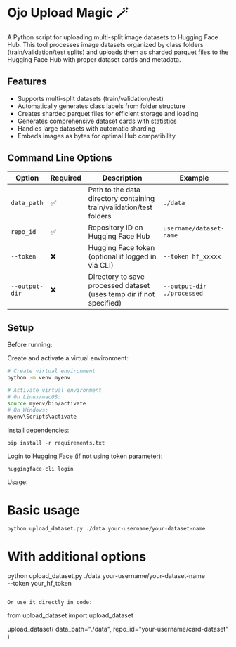 # Ojo Upload Magic 🪄

A Python script for uploading multi-split image datasets to Hugging Face Hub. This tool processes image datasets organized by class folders (train/validation/test splits) and uploads them as sharded parquet files to the Hugging Face Hub with proper dataset cards and metadata.

## Features

- Supports multi-split datasets (train/validation/test)
- Automatically generates class labels from folder structure
- Creates sharded parquet files for efficient storage and loading
- Generates comprehensive dataset cards with statistics
- Handles large datasets with automatic sharding
- Embeds images as bytes for optimal Hub compatibility

## Command Line Options

| Option | Required | Description | Example |
|--------|----------|-------------|---------|
| `data_path` | ✅ | Path to the data directory containing train/validation/test folders | `./data` |
| `repo_id` | ✅ | Repository ID on Hugging Face Hub | `username/dataset-name` |
| `--token` | ❌ | Hugging Face token (optional if logged in via CLI) | `--token hf_xxxxx` |
| `--output-dir` | ❌ | Directory to save processed dataset (uses temp dir if not specified) | `--output-dir ./processed` |

## Setup

Before running:

Create and activate a virtual environment:
```bash
# Create virtual environment
python -m venv myenv

# Activate virtual environment
# On Linux/macOS:
source myenv/bin/activate
# On Windows:
myenv\Scripts\activate
```

Install dependencies:
```
pip install -r requirements.txt
```

Login to Hugging Face (if not using token parameter):
```
huggingface-cli login
```

Usage:
# Basic usage
```
python upload_dataset.py ./data your-username/your-dataset-name
```
# With additional options
python upload_dataset.py ./data your-username/your-dataset-name \
    --token your_hf_token
```

Or use it directly in code:
```
from upload_dataset import upload_dataset

upload_dataset(
    data_path="./data",
    repo_id="your-username/card-dataset"
)
```
